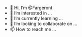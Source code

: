 - 👋 Hi, I’m @Fargeront
- 👀 I’m interested in ...
- 🌱 I’m currently learning ...
- 💞️ I’m looking to collaborate on ...
- 📫 How to reach me ...

<!---
Fargeront/Fargeront is a ✨ special ✨ repository because its `README.md` (this file) appears on your GitHub profile.
You can click the Preview link to take a look at your change
